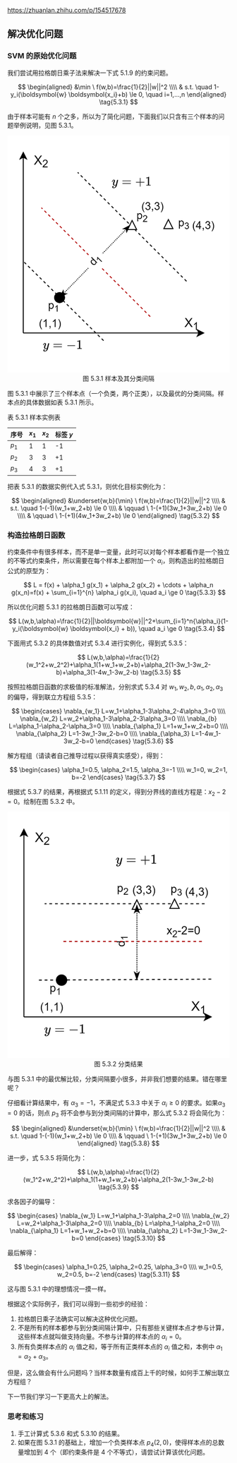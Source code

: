 https://zhuanlan.zhihu.com/p/154517678

## 解决优化问题

### SVM 的原始优化问题

我们尝试用拉格朗日乘子法来解决一下式 5.1.9 的约束问题。

$$
\begin{aligned}
    &\min \ f(w,b)=\frac{1}{2}||w||^2
    \\\\
    & s.t. \quad 1-y_i(\boldsymbol{w} \boldsymbol{x_i}+b) \le 0, \quad i=1,...,n
\end{aligned}
\tag{5.3.1}
$$

由于样本可能有 $n$ 个之多，所以为了简化问题，下面我们以只含有三个样本的问题举例说明，见图 5.3.1。

<img src="./images/5.3.1.png" />
<center>图 5.3.1 样本及其分类间隔</center>

图 5.3.1 中展示了三个样本点（一个负类，两个正类），以及最优的分类间隔。样本点的具体数据如表 5.3.1 所示。

表 5.3.1 样本实例表 

|序号|$x_1$|$x_2$|标签 $y$|
|--|--|--|--|
|$p_1$|1|1|-1|
|$p_2$|3|3|+1|
|$p_3$|4|3|+1|


把表 5.3.1 的数据实例代入式 5.3.1，则优化目标实例化为：

$$
\begin{aligned}
    &\underset{w,b}{\min} \ f(w,b)=\frac{1}{2}||w||^2
    \\\\
    & s.t. \quad 1-(-1)(w_1+w_2+b) \le 0
    \\\\
    & \qquad \ 1-(+1)(3w_1+3w_2+b) \le 0
    \\\\
    & \qquad \ 1-(+1)(4w_1+3w_2+b) \le 0
\end{aligned}
\tag{5.3.2}
$$

### 构造拉格朗日函数

约束条件中有很多样本，而不是单一变量，此时可以对每个样本都看作是一个独立的不等式约束条件，所以需要在每个样本上都附加一个 $\alpha_i$，则构造出的拉格朗日公式的原型为：

$$
L = f(x) + \alpha_1 g(x_1) + \alpha_2 g(x_2) + \cdots + \alpha_n g(x_n)=f(x) + \sum_{i=1}^{n} \alpha_i g(x_i), \quad a_i \ge 0 
\tag{5.3.3}
$$

所以优化问题 5.3.1 的拉格朗日函数可以写成：

$$
L(w,b,\alpha)=\frac{1}{2}||\boldsymbol{w}||^2+\sum_{i=1}^n{\alpha_i}(1-y_i(\boldsymbol{w} \boldsymbol{x_i} + b)), \quad a_i \ge 0
\tag{5.3.4}
$$





下面用式 5.3.2 的具体数值对式 5.3.4 进行实例化，得到式 5.3.5：

$$
L(w,b,\alpha)=\frac{1}{2}(w_1^2+w_2^2)+\alpha_1(1+w_1+w_2+b)+\alpha_2(1-3w_1-3w_2-b)+\alpha_3(1-4w_1-3w_2-b) \tag{5.3.5}
$$

按照拉格朗日函数的求极值的标准解法，分别求式 5.3.4 对 $w_1,w_2,b,\alpha_1,\alpha_2,\alpha_3$ 的偏导，得到联立方程组 5.3.5：

$$
\begin{cases}
\nabla_{w_1} L=w_1+\alpha_1-3\alpha_2-4\alpha_3=0
\\\\
\nabla_{w_2} L=w_2+\alpha_1-3\alpha_2-3\alpha_3=0
\\\\
\nabla_{b} L=\alpha_1-\alpha_2-\alpha_3=0
\\\\
\nabla_{\alpha_1} L=1+w_1+w_2+b=0
\\\\
\nabla_{\alpha_2} L=1-3w_1-3w_2-b=0
\\\\
\nabla_{\alpha_3} L=1-4w_1-3w_2-b=0
\end{cases}
\tag{5.3.6}
$$

解方程组（请读者自己推导过程以获得真实感受），得到：

$$
\begin{cases}
    \alpha_1=0.5, \alpha_2=1.5, \alpha_3=-1
    \\\\
    w_1=0, w_2=1, b=-2
\end{cases}
\tag{5.3.7}
$$

根据式 5.3.7 的结果，再根据式 5.1.11 的定义，得到分界线的直线方程是：$x_2-2=0$。绘制在图 5.3.2 中。

<img src="./images/5-3-2.png" />
<center>图 5.3.2 分类结果</center>

与图 5.3.1 中的最优解比较，分类间隔要小很多，并非我们想要的结果。错在哪里呢？

仔细看计算结果中，有 $\alpha_3=-1$，不满足式 5.3.3 中关于 $\alpha_i \ge 0$ 的要求。如果$\alpha_3=0$ 的话，则点 $p_3$ 将不会参与到分类间隔的计算中，那么式 5.3.2 将会简化为：

$$
\begin{aligned}
    &\underset{w,b}{\min} \ f(w,b)=\frac{1}{2}||w||^2
    \\\\
    & s.t. \quad 1-(-1)(w_1+w_2+b) \le 0
    \\\\
    & \qquad \ 1-(+1)(3w_1+3w_2+b) \le 0
\end{aligned}
\tag{5.3.8}
$$

进一步，式 5.3.5 将简化为：

$$
L(w,b,\alpha)=\frac{1}{2}(w_1^2+w_2^2)+\alpha_1(1+w_1+w_2+b)+\alpha_2(1-3w_1-3w_2-b) \tag{5.3.9}
$$

求各因子的偏导：

$$
\begin{cases}
\nabla_{w_1} L=w_1+\alpha_1-3\alpha_2=0
\\\\
\nabla_{w_2} L=w_2+\alpha_1-3\alpha_2=0
\\\\
\nabla_{b} L=\alpha_1-\alpha_2=0
\\\\
\nabla_{\alpha_1} L=1+w_1+w_2+b=0
\\\\
\nabla_{\alpha_2} L=1-3w_1-3w_2-b=0
\end{cases}
\tag{5.3.10}
$$

最后解得：

$$
\begin{cases}
    \alpha_1=0.25, \alpha_2=0.25, \alpha_3=0
    \\\\
    w_1=0.5, w_2=0.5, b=-2
\end{cases}
\tag{5.3.11}
$$

这与图 5.3.1 中的理想情况一摸一样。

根据这个实际例子，我们可以得到一些初步的经验：

1. 拉格朗日乘子法确实可以解决这种优化问题。
2. 不是所有的样本都参与到分类间隔计算中，只有那些关键样本点才参与计算，这些样本点就叫做支持向量。不参与计算的样本点的 $\alpha_i=0$。
3. 所有负类样本点的 $\alpha_i$ 值之和，等于所有正类样本点的 $\alpha_i$ 值之和，本例中 $\alpha_1=\alpha_2+\alpha_3$。

但是，这么做会有什么问题吗？当样本数量有成百上千的时候，如何手工解出联立方程组？

下一节我们学习一下更高大上的解法。

### 思考和练习

1. 手工计算式 5.3.6 和式 5.3.10 的结果。
2. 如果在图 5.3.1 的基础上，增加一个负类样本点 $p_4(2,0)$，使得样本点的总数量增加到 4 个（即约束条件是 4 个不等式），请尝试计算该优化问题。
